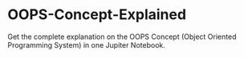 # OOPS-Concept-Explained
Get the complete explanation on the OOPS Concept (Object Oriented Programming System) in one Jupiter Notebook. 
